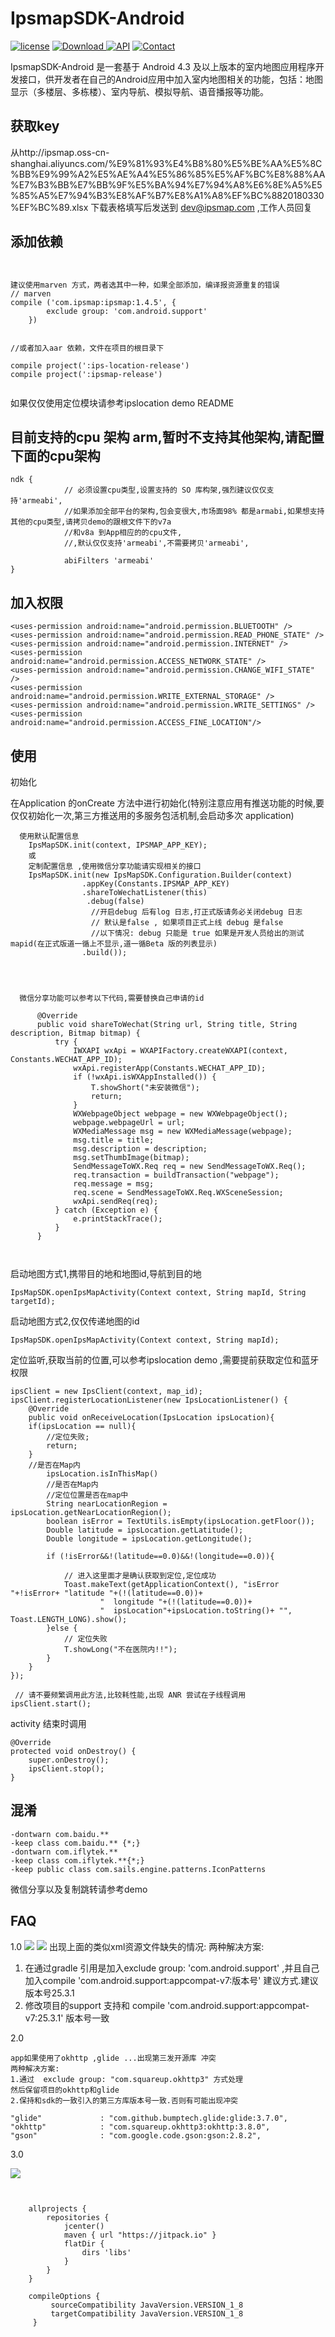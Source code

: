 # IpsmapSDK-Android

[![license](https://img.shields.io/hexpm/l/plug.svg)](https://raw.githubusercontent.com/typ0520/fastdex/master/LICENSE)
[![Download](https://api.bintray.com/packages/xun/maven/com.ipsmap/images/download.svg) ](https://bintray.com/xun/maven/com.ipsmap/_latestVersion)
[![API](https://img.shields.io/badge/API-18%2B-green.svg?style=flat)](https://android-arsenal.com/api?level=18)
[![Contact](https://img.shields.io/badge/Author-IpsMap-orange.svg?style=flat)](http://ipsmap.com)

IpsmapSDK-Android 是一套基于 Android 4.3 及以上版本的室内地图应用程序开发接口，供开发者在自己的Android应用中加入室内地图相关的功能，包括：地图显示（多楼层、多栋楼）、室内导航、模拟导航、语音播报等功能。

## 获取key
从http://ipsmap.oss-cn-shanghai.aliyuncs.com/%E9%81%93%E4%B8%80%E5%BE%AA%E5%8C%BB%E9%99%A2%E5%AE%A4%E5%86%85%E5%AF%BC%E8%88%AA%E7%B3%BB%E7%BB%9F%E5%BA%94%E7%94%A8%E6%8E%A5%E5%85%A5%E7%94%B3%E8%AF%B7%E8%A1%A8%EF%BC%8820180330%EF%BC%89.xlsx
下载表格填写后发送到  dev@ipsmap.com  ,工作人员回复

## 添加依赖

```


建议使用marven 方式，两者选其中一种，如果全部添加，编译报资源重复的错误
// marven
compile ('com.ipsmap:ipsmap:1.4.5', {
        exclude group: 'com.android.support'
    })


//或者加入aar 依赖，文件在项目的根目录下

compile project(':ips-location-release')
compile project(':ipsmap-release')


```
如果仅仅使用定位模块请参考ipslocation demo README


## 目前支持的cpu 架构 arm,暂时不支持其他架构,请配置下面的cpu架构
```
ndk {
            // 必须设置cpu类型,设置支持的 SO 库构架,强烈建议仅仅支持'armeabi',
            //如果添加全部平台的架构,包会变很大,市场面98% 都是armabi,如果想支持其他的cpu类型,请拷贝demo的跟根文件下的v7a
            //和v8a 到App相应的的cpu文件,
            //,默认仅仅支持'armeabi',不需要拷贝'armeabi',

            abiFilters 'armeabi'
}
```
## 加入权限
```
<uses-permission android:name="android.permission.BLUETOOTH" />
<uses-permission android:name="android.permission.READ_PHONE_STATE" />
<uses-permission android:name="android.permission.INTERNET" />
<uses-permission android:name="android.permission.ACCESS_NETWORK_STATE" />
<uses-permission android:name="android.permission.CHANGE_WIFI_STATE" />
<uses-permission android:name="android.permission.WRITE_EXTERNAL_STORAGE" />
<uses-permission android:name="android.permission.WRITE_SETTINGS" />
<uses-permission android:name="android.permission.ACCESS_FINE_LOCATION"/>

```

## 使用
初始化

在Application 的onCreate 方法中进行初始化(特别注意应用有推送功能的时候,要仅仅初始化一次,第三方推送用的多服务包活机制,会启动多次 application)
``` 
  使用默认配置信息
    IpsMapSDK.init(context, IPSMAP_APP_KEY);
    或
    定制配置信息 ,使用微信分享功能请实现相关的接口
    IpsMapSDK.init(new IpsMapSDK.Configuration.Builder(context)
                .appKey(Constants.IPSMAP_APP_KEY)
                .shareToWechatListener(this)
                 .debug(false)
                  //开启debug 后有log 日志,打正式版请务必关闭debug 日志
                  // 默认是false , 如果项目正式上线 debug 是false 
                  //以下情况: debug 只能是 true 如果是开发人员给出的测试 mapid(在正式版道一循上不显示,道一循Beta 版的列表显示)
                .build());




  微信分享功能可以参考以下代码,需要替换自己申请的id

      @Override
      public void shareToWechat(String url, String title, String description, Bitmap bitmap) {
          try {
              IWXAPI wxApi = WXAPIFactory.createWXAPI(context, Constants.WECHAT_APP_ID);
              wxApi.registerApp(Constants.WECHAT_APP_ID);
              if (!wxApi.isWXAppInstalled()) {
                  T.showShort("未安装微信");
                  return;
              }
              WXWebpageObject webpage = new WXWebpageObject();
              webpage.webpageUrl = url;
              WXMediaMessage msg = new WXMediaMessage(webpage);
              msg.title = title;
              msg.description = description;
              msg.setThumbImage(bitmap);
              SendMessageToWX.Req req = new SendMessageToWX.Req();
              req.transaction = buildTransaction("webpage");
              req.message = msg;
              req.scene = SendMessageToWX.Req.WXSceneSession;
              wxApi.sendReq(req);
          } catch (Exception e) {
              e.printStackTrace();
          }
      }

                
```



启动地图方式1,携带目的地和地图id,导航到目的地
```
IpsMapSDK.openIpsMapActivity(Context context, String mapId, String targetId);

```

启动地图方式2,仅仅传递地图的id
```
IpsMapSDK.openIpsMapActivity(Context context, String mapId);

```

定位监听,获取当前的位置,可以参考ipslocation demo ,需要提前获取定位和蓝牙权限
```
ipsClient = new IpsClient(context, map_id); 
ipsClient.registerLocationListener(new IpsLocationListener() {
    @Override
    public void onReceiveLocation(IpsLocation ipsLocation){
    if(ipsLocation == null){
        //定位失败;
        return;
    }
    //是否在Map内
        ipsLocation.isInThisMap()
        //是否在Map内
        //定位位置是否在map中
        String nearLocationRegion = ipsLocation.getNearLocationRegion();
        boolean isError = TextUtils.isEmpty(ipsLocation.getFloor());
        Double latitude = ipsLocation.getLatitude();
        Double longitude = ipsLocation.getLongitude();
    
        if (!isError&&!(latitude==0.0)&&!(longitude==0.0)){
    
            // 进入这里面才是确认获取到定位,定位成功
            Toast.makeText(getApplicationContext(), "isError "+!isError+ "latitude "+(!(latitude==0.0))+
                    "  longitude "+(!(latitude==0.0))+
                    "  ipsLocation"+ipsLocation.toString()+ "", Toast.LENGTH_LONG).show();
        }else {
            // 定位失败
            T.showLong("不在医院内!!");
        }
    }
});

 // 请不要频繁调用此方法,比较耗性能,出现 ANR 尝试在子线程调用
ipsClient.start();
```

activity 结束时调用
```
@Override
protected void onDestroy() {
    super.onDestroy();
    ipsClient.stop();
}
```

## 混淆
```
-dontwarn com.baidu.**
-keep class com.baidu.** {*;}
-dontwarn com.iflytek.**
-keep class com.iflytek.**{*;}
-keep public class com.sails.engine.patterns.IconPatterns
```

微信分享以及复制跳转请参考demo

## FAQ
1.0
![](/pic/7991511168017_.pic.jpg)
![](/pic/8021511168507_.pic.jpg)
出现上面的类似xml资源文件缺失的情况:
两种解决方案:
1. 在通过gradle 引用是加入exclude group: 'com.android.support' ,并且自己加入compile 'com.android.support:appcompat-v7:版本号'
建议方式.建议版本号25.3.1
2. 修改项目的support 支持和  compile 'com.android.support:appcompat-v7:25.3.1' 版本号一致

2.0 
```
app如果使用了okhttp ,glide ...出现第三发开源库 冲突
两种解决方案:
1.通过  exclude group: "com.squareup.okhttp3" 方式处理
然后保留项目的okhttp和glide 
2.保持和sdk的一致引入的第三方库版本号一致.否则有可能出现冲突
```
```
"glide"             : "com.github.bumptech.glide:glide:3.7.0",
"okhttp"            : "com.squareup.okhttp3:okhttp:3.8.0",
"gson"              : "com.google.code.gson:gson:2.8.2",
 ```        


 3.0
 
![](/pic/AC0BDB3E-C313-4644-AB5F-F3C8FA209AEC.png) 
```


    allprojects {
        repositories {
            jcenter()
            maven { url "https://jitpack.io" }
            flatDir {
                dirs 'libs'
            }
        }
    }
    
    compileOptions {
         sourceCompatibility JavaVersion.VERSION_1_8
         targetCompatibility JavaVersion.VERSION_1_8
     }
```


